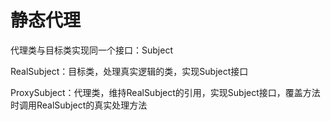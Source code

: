 # 静态代理

代理类与目标类实现同一个接口：Subject

RealSubject：目标类，处理真实逻辑的类，实现Subject接口

ProxySubject：代理类，维持RealSubject的引用，实现Subject接口，覆盖方法时调用RealSubject的真实处理方法